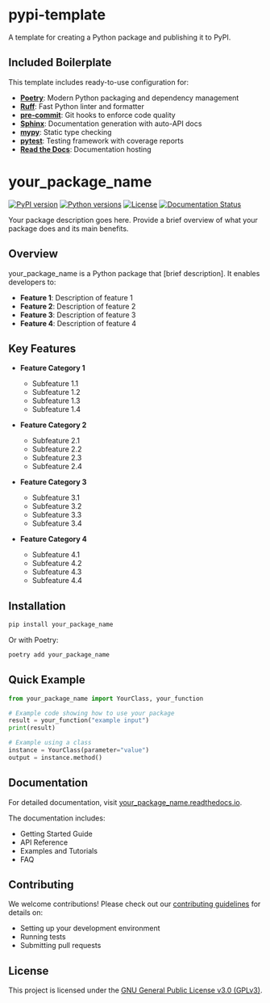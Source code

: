 # pypi-template

A template for creating a Python package and publishing it to PyPI.

## Included Boilerplate

This template includes ready-to-use configuration for:

- **[Poetry](https://python-poetry.org/)**: Modern Python packaging and dependency management
- **[Ruff](https://github.com/astral-sh/ruff)**: Fast Python linter and formatter
- **[pre-commit](https://pre-commit.com/)**: Git hooks to enforce code quality
- **[Sphinx](https://www.sphinx-doc.org/)**: Documentation generation with auto-API docs
- **[mypy](https://mypy.readthedocs.io/)**: Static type checking
- **[pytest](https://docs.pytest.org/)**: Testing framework with coverage reports
- **[Read the Docs](https://readthedocs.org/)**: Documentation hosting


# your_package_name

[![PyPI version](https://img.shields.io/pypi/v/your_package_name.svg)](https://pypi.org/project/your_package_name/)
[![Python versions](https://img.shields.io/pypi/pyversions/your_package_name.svg)](https://pypi.org/project/your_package_name/)
[![License](https://img.shields.io/github/license/yourusername/your_package_name.svg)](https://github.com/yourusername/your_package_name/blob/main/LICENSE)
[![Documentation Status](https://readthedocs.org/projects/your_package_name/badge/?version=latest)](https://your_package_name.readthedocs.io/en/latest/?badge=latest)

Your package description goes here. Provide a brief overview of what your package does and its main benefits.

## Overview

your_package_name is a Python package that [brief description]. It enables developers to:

- **Feature 1**: Description of feature 1
- **Feature 2**: Description of feature 2
- **Feature 3**: Description of feature 3
- **Feature 4**: Description of feature 4

## Key Features

- **Feature Category 1**
  - Subfeature 1.1
  - Subfeature 1.2
  - Subfeature 1.3
  - Subfeature 1.4

- **Feature Category 2**
  - Subfeature 2.1
  - Subfeature 2.2
  - Subfeature 2.3
  - Subfeature 2.4

- **Feature Category 3**
  - Subfeature 3.1
  - Subfeature 3.2
  - Subfeature 3.3
  - Subfeature 3.4

- **Feature Category 4**
  - Subfeature 4.1
  - Subfeature 4.2
  - Subfeature 4.3
  - Subfeature 4.4

## Installation

```bash
pip install your_package_name
```

Or with Poetry:

```bash
poetry add your_package_name
```

## Quick Example

```python
from your_package_name import YourClass, your_function

# Example code showing how to use your package
result = your_function("example input")
print(result)

# Example using a class
instance = YourClass(parameter="value")
output = instance.method()
```

## Documentation

For detailed documentation, visit [your_package_name.readthedocs.io](https://your_package_name.readthedocs.io).

The documentation includes:
- Getting Started Guide
- API Reference
- Examples and Tutorials
- FAQ

## Contributing

We welcome contributions! Please check out our [contributing guidelines](CONTRIBUTING.md) for details on:
- Setting up your development environment
- Running tests
- Submitting pull requests

## License

This project is licensed under the [GNU General Public License v3.0 (GPLv3)](LICENSE).
